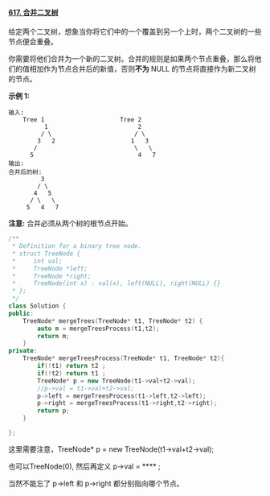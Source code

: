 #### [617. 合并二叉树](https://leetcode-cn.com/problems/merge-two-binary-trees/)

给定两个二叉树，想象当你将它们中的一个覆盖到另一个上时，两个二叉树的一些节点便会重叠。

你需要将他们合并为一个新的二叉树。合并的规则是如果两个节点重叠，那么将他们的值相加作为节点合并后的新值，否则**不为** NULL 的节点将直接作为新二叉树的节点。

**示例 1:**

```
输入: 
	Tree 1                     Tree 2                  
          1                         2                             
         / \                       / \                            
        3   2                     1   3                        
       /                           \   \                      
      5                             4   7                  
输出: 
合并后的树:
	     3
	    / \
	   4   5
	  / \   \ 
	 5   4   7
```

**注意:** 合并必须从两个树的根节点开始。



```cpp
/**
 * Definition for a binary tree node.
 * struct TreeNode {
 *     int val;
 *     TreeNode *left;
 *     TreeNode *right;
 *     TreeNode(int x) : val(x), left(NULL), right(NULL) {}
 * };
 */
class Solution {
public:
    TreeNode* mergeTrees(TreeNode* t1, TreeNode* t2) {
        auto m = mergeTreesProcess(t1,t2);
        return m;
    }
private:
    TreeNode* mergeTreesProcess(TreeNode* t1, TreeNode* t2){
        if(!t1) return t2 ;
        if(!t2) return t1 ;
        TreeNode* p = new TreeNode(t1->val+t2->val);
        //p->val = t1->val+t2->val;
        p->left = mergeTreesProcess(t1->left,t2->left);
        p->right = mergeTreesProcess(t1->right,t2->right);
        return p;
    }

};
```

这里需要注意，TreeNode* p = new TreeNode(t1->val+t2->val); 

也可以TreeNode(0), 然后再定义 p->val =  **** ;

当然不能忘了 p->left 和 p->right 都分别指向哪个节点。